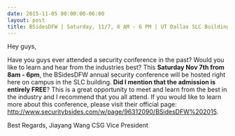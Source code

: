 ```yaml
---
date: 2015-11-05 00:00:00-06:00
layout: post
title: BSidesDFW | Saturday, 11/7, 8 AM - 6 PM | UT Dallas SLC Building
---
```


Hey guys,

Have you guys ever attended a security conference in the past? Would you like to learn and hear from the industries best? This **Saturday Nov 7th from 8am - 6pm**, the BSidesDFW annual security conference will be hosted right here on campus in the SLC building. **Did I mention that the admission is entirely FREE**? This is a great opportunity to meet and learn from the best in the industry and I recommend that you all attend. If you would like to learn more about this conference, please visit their official page: <http://www.securitybsides.com/w/page/96312090/BSidesDFW%202015>.

Best Regards,
Jiayang Wang
CSG Vice President
